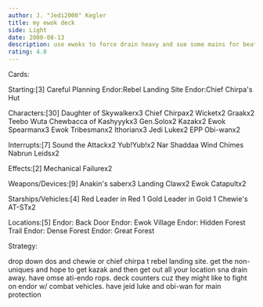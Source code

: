 ```yaml
---
author: J. "Jedi2000" Kegler
title: my ewok deck
side: Light
date: 2000-08-13
description: use ewoks to force drain heavy and sue some mains for beat down
rating: 4.0
---
```

Cards: 

Starting:[3]
Careful Planning
Endor:Rebel Landing Site
Endor:Chief Chirpa's Hut

Characters:[30]
Daughter of Skywalkerx3
Chief Chirpax2
Wicketx2
Graakx2
Teebo
Wuta
Chewbacca of Kashyyykx3
Gen.Solox2
Kazakx2
Ewok Spearmanx3
Ewok Tribesmanx2
Ithorianx3
Jedi Lukex2
EPP Obi-wanx2



Interrupts:[7]
Sound the Attackx2
Yub!Yub!x2
Nar Shaddaa Wind Chimes
Nabrun Leidsx2


Effects:[2]
Mechanical Failurex2


Weapons/Devices:[9]
Anakin's saberx3
Landing Clawx2
Ewok Catapultx2


Starships/Vehicles:[4]
Red Leader in Red 1
Gold Leader in Gold 1
Chewie's AT-STx2


Locations:[5]
Endor: Back Door
Endor: Ewok Village
Endor: Hidden Forest Trail
Endor: Dense Forest
Endor: Great Forest




Strategy: 

drop down dos and chewie or chief chirpa t rebel landing site. get the non-uniques and hope to get kazak and then get out all your location sna drain away. have omse ati-endo rops. deck counters cuz they might like to fight on endor w/ combat vehicles. have jeid luke and obi-wan for main protection